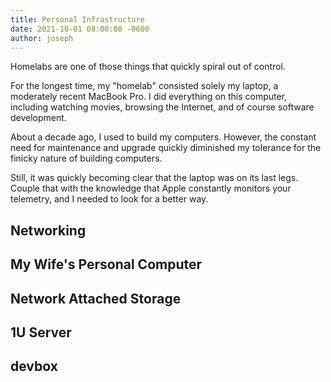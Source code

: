 ```yaml
---
title: Personal Infrastructure
date: 2021-10-01 08:00:00 -0600
author: joseph
---
```


Homelabs are one of those things that quickly spiral out of control.

For the longest time, my "homelab" consisted solely my laptop, a moderately recent MacBook Pro. I did everything on this computer, including watching movies, browsing the Internet, and of course software development.

About a decade ago, I used to build my computers. However, the constant need for maintenance and upgrade quickly diminished my tolerance for the finicky nature of building computers.

Still, it was quickly becoming clear that the laptop was on its last legs. Couple that with the knowledge that Apple constantly monitors your telemetry, and I needed to look for a better way.

## Networking

## My Wife's Personal Computer

## Network Attached Storage

## 1U Server

## devbox
